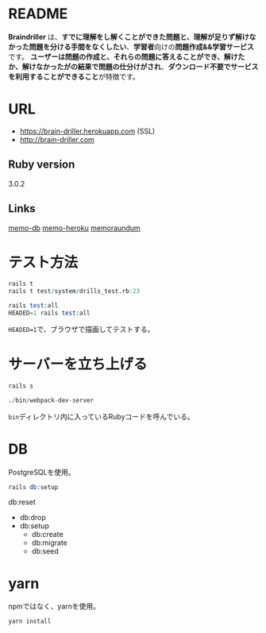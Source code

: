 # README

**Braindriller** は、**すでに理解をし解くことができた問題と、理解が足りず解けなかった問題を分ける手間をなくしたい**、**学習者**向けの**問題作成&&学習サービス**です。
**ユーザーは問題の作成と、それらの問題に答えることができ、解けたか、解けなかったがの結果で問題の仕分けがされ**、**ダウンロード不要でサービスを利用することができること**が特徴です。

# URL

- https://brain-driller.herokuapp.com (SSL)
- http://brain-driller.com

## Ruby version

3.0.2

## Links

[memo-db](READMES/memo-db.md)
[memo-heroku](READMES/memo-heroku.md)
[memoraundum](READMES/memorandum.md)

# テスト方法

```r
rails t
rails t test/system/drills_test.rb:23
```

```s
rails test:all
HEADED=1 rails test:all
```

`HEADED=1`で、ブラウザで描画してテストする。

# サーバーを立ち上げる

```s
rails s
```

```s
./bin/webpack-dev-server
```

`bin`ディレクトリ内に入っているRubyコードを呼んでいる。

# DB

PostgreSQLを使用。

```s
rails db:setup
```

db:reset
  - db:drop
  - db:setup
    - db:create
    - db:migrate
    - db:seed

# yarn

npmではなく、yarnを使用。

```s
yarn install
```
